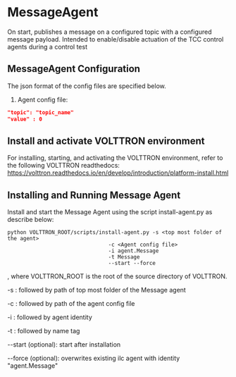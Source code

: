 # MessageAgent

On start, publishes a message on a configured topic with a configured message payload. 
 Intended to enable/disable actuation of the TCC control agents during a control test

## MessageAgent Configuration

The json format of the config files are specified below. 

1.  Agent config file:

```` json
"topic": "topic_name"
"value" : 0
````

## Install and activate VOLTTRON environment
For installing, starting, and activating the VOLTTRON environment, refer to the following VOLTTRON readthedocs: 
https://volttron.readthedocs.io/en/develop/introduction/platform-install.html

## Installing and Running Message Agent
Install and start the Message Agent using the script install-agent.py as describe below:

```
python VOLTTRON_ROOT/scripts/install-agent.py -s <top most folder of the agent> 
                                -c <Agent config file>
                                -i agent.Message
                                -t Message
                                --start --force
```

, where VOLTTRON_ROOT is the root of the source directory of VOLTTRON.

-s : followed by path of top most folder of the Message agent

-c : followed by path of the agent config file

-i : followed by agent identity

-t : followed by name tag
 
--start (optional): start after installation

--force (optional): overwrites existing ilc agent with identity "agent.Message"  
